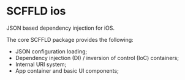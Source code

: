 # SCFFLD ios
JSON based dependency injection for iOS.

The core SCFFLD package provides the following:

* JSON configuration loading;
* Dependency injection (DI) / inversion of control (IoC) containers;
* Internal URI system;
* App container and basic UI components;


